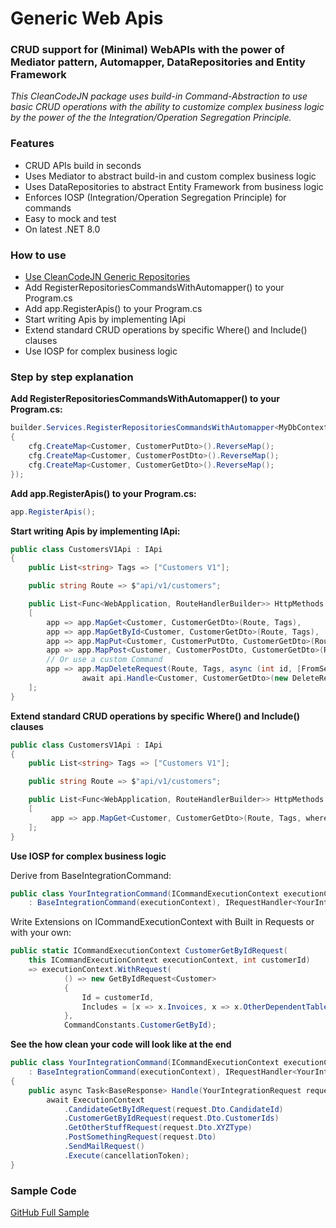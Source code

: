 # Generic Web Apis
### CRUD support for (Minimal) WebAPIs with the power of Mediator pattern, Automapper, DataRepositories and Entity Framework

_This CleanCodeJN package uses build-in Command-Abstraction to use basic CRUD operations with the ability to customize complex 
business logic by the power of the the Integration/Operation Segregation Principle._

### Features

- CRUD APIs build in seconds
- Uses Mediator to abstract build-in and custom complex business logic
- Uses DataRepositories to abstract Entity Framework from business logic
- Enforces IOSP (Integration/Operation Segregation Principle) for commands
- Easy to mock and test
- On latest .NET 8.0

### How to use

- [Use CleanCodeJN Generic Repositories](https://www.nuget.org/packages/CleanCodeJN.Repository.EntityFramework/)
- Add RegisterRepositoriesCommandsWithAutomapper<IDataContext>() to your Program.cs
- Add app.RegisterApis() to your Program.cs
- Start writing Apis by implementing IApi
- Extend standard CRUD operations by specific Where() and Include() clauses
- Use IOSP for complex business logic

### Step by step explanation

__Add RegisterRepositoriesCommandsWithAutomapper<IDataContext>() to your Program.cs:__
```C#
builder.Services.RegisterRepositoriesCommandsWithAutomapper<MyDbContext>(cfg =>
{
    cfg.CreateMap<Customer, CustomerPutDto>().ReverseMap();
    cfg.CreateMap<Customer, CustomerPostDto>().ReverseMap();
    cfg.CreateMap<Customer, CustomerGetDto>().ReverseMap();
});
```

__Add app.RegisterApis() to your Program.cs:__
```C#
app.RegisterApis();
```

__Start writing Apis by implementing IApi:__
```C#
public class CustomersV1Api : IApi
{
    public List<string> Tags => ["Customers V1"];

    public string Route => $"api/v1/customers";

    public List<Func<WebApplication, RouteHandlerBuilder>> HttpMethods =>
    [
        app => app.MapGet<Customer, CustomerGetDto>(Route, Tags),
        app => app.MapGetById<Customer, CustomerGetDto>(Route, Tags),
        app => app.MapPut<Customer, CustomerPutDto, CustomerGetDto>(Route, Tags),
        app => app.MapPost<Customer, CustomerPostDto, CustomerGetDto>(Route, Tags),
        // Or use a custom Command
        app => app.MapDeleteRequest(Route, Tags, async (int id, [FromServices] ApiBase api) =>
                await api.Handle<Customer, CustomerGetDto>(new DeleteRequest<Customer> { Id = id }))
    ];
}
```

__Extend standard CRUD operations by specific Where() and Include() clauses__
```C#
public class CustomersV1Api : IApi
{
    public List<string> Tags => ["Customers V1"];

    public string Route => $"api/v1/customers";

    public List<Func<WebApplication, RouteHandlerBuilder>> HttpMethods =>
    [
         app => app.MapGet<Customer, CustomerGetDto>(Route, Tags, where: x => x.Name.StartsWith("a")),
    ];
}
```

__Use IOSP for complex business logic__

Derive from BaseIntegrationCommand:
```C#
public class YourIntegrationCommand(ICommandExecutionContext executionContext)
    : BaseIntegrationCommand(executionContext), IRequestHandler<YourIntegrationRequest, BaseResponse>
```

Write Extensions on ICommandExecutionContext with Built in Requests or with your own:
```C#
public static ICommandExecutionContext CustomerGetByIdRequest(
    this ICommandExecutionContext executionContext, int customerId) 
    => executionContext.WithRequest(
            () => new GetByIdRequest<Customer>
            {
                Id = customerId,
                Includes = [x => x.Invoices, x => x.OtherDependentTable],
            },
            CommandConstants.CustomerGetById);
```

__See the how clean your code will look like at the end__
```C#
public class YourIntegrationCommand(ICommandExecutionContext executionContext)
    : BaseIntegrationCommand(executionContext), IRequestHandler<YourIntegrationRequest, BaseResponse>
{
    public async Task<BaseResponse> Handle(YourIntegrationRequest request, CancellationToken cancellationToken) =>
        await ExecutionContext
            .CandidateGetByIdRequest(request.Dto.CandidateId)
            .CustomerGetByIdRequest(request.Dto.CustomerIds)
            .GetOtherStuffRequest(request.Dto.XYZType)
            .PostSomethingRequest(request.Dto)
            .SendMailRequest()
            .Execute(cancellationToken);
}
```

### Sample Code
[GitHub Full Sample](https://github.com/decius999/CleanCodeJN-Generic-Apis/tree/dev/CleanCodeJN.GenericApis.Sample)
